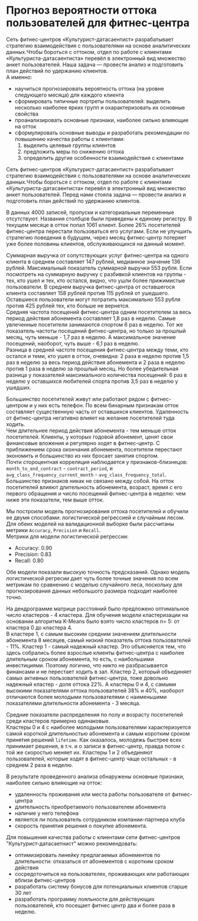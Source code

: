 # Прогноз вероятности оттока пользователей для фитнес-центра   

Сеть фитнес-центров «Культурист-датасаентист» разрабатывает стратегию взаимодействия с пользователями на основе аналитических данных.Чтобы бороться с оттоком, отдел по работе с клиентами «Культуриста-датасаентиста» перевёл в электронный вид множество анкет пользователей. Наша задача — провести анализ и подготовить план действий по удержанию клиентов.   
А именно:      
 - научиться прогнозировать вероятность оттока (на уровне следующего месяца) для каждого клиента     
 - сформировать типичные портреты пользователей: выделить несколько наиболее ярких групп и охарактеризовать их основные свойства     
 - проанализировать основные признаки, наиболее сильно влияющие на отток     
 - сформулировать основные выводы и разработать рекомендации по повышению качества работы с клиентами:     
     1) выделить целевые группы клиентов     
     2) предложить меры по снижению оттока      
     3) определить другие особенности взаимодействия с клиентами    
    
Сеть фитнес-центров «Культурист-датасаентист» разрабатывает стратегию взаимодействия с пользователями на основе аналитических данных.Чтобы бороться с оттоком, отдел по работе с клиентами «Культуриста-датасаентиста» перевёл в электронный вид множество анкет пользователей. Перед нами стояла задача — провести анализ и подготовить план действий по удержанию клиентов.      

В данных 4000 записей, пропуски и категориальные переменные отсутствуют. Названия столбцов были приведены к единому регистру. В текущем месяце в отток попал 1061 клиент. Более 26% посетителей фитнес-центра перестали пользоваться его услугами. Если не улучшить стратегию поведения в будущем, через месяц фитнес-центр потеряет уже более половины клиентов, обслуживающихся на данный момент.     

Суммарная выручка от сопутствующих услуг фитнес-центра на одного клиента в среднем составляет 147 рублей, медианное значение 136 рублей. Максимальный показатель суммарной выручки 553 рубля. Если посмотреть на суммарную выручку с разбивкой клиентов на группы - тех, кто ушел и тех, кто остался, видно, что ушли более прижимистые пользователи. В среднем выручка фитнес-центра от оставшегося клиента составляет 158 рублей против 115 рублей от ушедшего. Оставшиеся пользователи могут потратить максимально 553 рубля против 425 рублей тех, кто больше не вернется.      
Средняя частота посещений фитнес-центра одним посетителем за весь период действия абонемента составляет 1,8 раз в неделю. Самые увлеченные посетители занимаются спортом 6 раз в неделю. Тот же показатель частоты посещений фитнес-центра, но только за прошлый месяц, чуть меньше - 1,7 раз в неделю. А максимальное значение посещений, наоборот, чуть выше - 6,1 раз в неделю.      
Разница в средней частоте посещения фитнес-центра между теми, кто остался и теми, кто ушел в отток, очевидна: 2 раза в неделю против 1,5 раз в неделю за весь период действия абонемента и 2 раза в неделю против 1 раза в неделю за прошлый месяц. Но более убедительная разница у показателей максимального количества посещений: 6 раз в неделю у оставшихся любителей спорта против 3,5 раз в неделю у ушедших.      

Большинство посетителей живут или работают рядом с фитнес-центром и у них есть телефон. По всем бинарным признакам отток составляет существенную часть от оставшихся клиентов. Удаленность от фитнес-центра негативно влияет на желание посетителей туда ходить.      
Чем длительнее период действия абонемента - тем меньше отток посетителей. Клиенты, у которых годовой абонемент, ценят свои финансовые вложения и регулярно ходят в фитнес-центр. С приближением срока окончания абонемента, посетители перестают экономить и большинство из них бросает занятия спортом.       
Почти стороцентная корреляция наблюдается у признаков-близнецов: `month_to_end_contract` - `contract_period`, и `avg_class_frequency_current_month` - `avg_class_frequency_total`. Большинство признаков никак не связано между собой. На отток посетителей влияют длительность абонемента, возраст, время с его первого обращения и число посещений фитнес-центра в неделю: чем ниже эти показатели, тем выше отток.      

Мы построили модель прогнозирования оттока посетителей и обучили ее двумя способами: логистической регрессией и случайным лесом. Для обеих моделей на валидационной выборке были рассчитаны метрики `Accuracy`, `Precision` и `Recall`.   
Метрики для модели логистической регрессии:   
  - Accuracy: 0.90   
  - Precision: 0.83   
  - Recall: 0.80       

Обе модели показали высокую точность предсказаний. Однако модель логистической регресии дает чуть более точные значения по всем метрикам по сравнению с моделью случайного леса, поскольку для прогнозирования данных небольшого размера подходит наиболее точно.      
  
На дендрограмме матрице расстояний было предложено оптимальное число кластеров - 4 кластера. Для обучения модели кластеризации на основании алгоритма K-Means было взято число кластеров n= 5: от кластера 0 до кластера 4.      
В кластере 1, с самым высоким средним значением длительности абонемента 8 месяцев, самый низкий показатель оттока пользователей - 11%. Кластер 1 - самый надежный кластер. Это объясняется тем, что здесь собрались более взрослые клиенты фитнес-центра с наиболее длительным сроком абонемента, то есть, с наибольшими инвестициями. Поэтому логично, что никто не разбрасывается финансами и не перестает ходить в зал. Кластер 2, который объединяет самых активных пользователей фитнес-центра, тоже довольно надежный кластер - доля оттока 22%. А кластеры 0 и 4, с самыми высокими показателями оттока пользователей 38% и 40%, наоборот отличаются более молодыми пользователями с наименьшими показателями длительности абонемента - 3 месяца.     

Средние показатели распределения по полу и возрасту посетителей среди кластеров примерно одинаковые.      
Кластеры 0 и 4 с наиболее молодыми пользователями характеризуется самой короткой длительностью абонемента и самым коротким сроком принятия решений `lifetime`. Как оказалось, молодежь быстрее всех принимает решения, в т.ч. и о записи в фитнес-центр, правда потом с той же скоростью меняет их. Кластеры 1 и 2 объединяют пользователей, которые ходят в фитнес-центр чаще остальных - в среднем 2 раза в неделю.      

В результате проведенного анализа обнаружены основные признаки, наиболее сильно влияющие на отток:   
  - удаленность проживания или места работы пользователя от фитнес-центра   
  - длительность приобретаемого пользователем абонемента    
  - наличие у него телефона       
  - является ли пользователь сотрудником компании-партнера клуба    
  - скорость принятия решения о покупке абонемента.   

Для повышения качества работы с клиентами сети фитнес-центров "Культурист-датасаетнист" можно рекомендовать:   
  - оптимизировать линейку предлагаемых абонементов по длительности: отказаться от абонементов с коротким сроком действия   
  - сосредоточиться на пользователях, проживающих или работающих вблизи фитнес-центров   
  - разработать систему бонусов для потенциальных клиентов старше 30 лет   
  - разработать программу лояльности для действующих пользователей, кто посещает фитнес центр два и более раза в неделю.   
